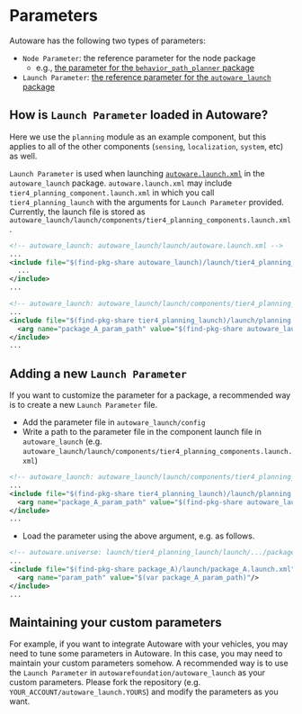 # Parameters

Autoware has the following two types of parameters:

- `Node Parameter`: the reference parameter for the node package
  - e.g., [the parameter for the `behavior_path_planner` package](https://github.com/autowarefoundation/autoware.universe/tree/main/planning/behavior_path_planner/config)
- `Launch Parameter`: [the reference parameter for the `autoware_launch` package](https://github.com/autowarefoundation/autoware_launch/tree/main/autoware_launch/config)

## How is `Launch Parameter` loaded in Autoware?

Here we use the `planning` module as an example component, but this applies to all of the other components (`sensing`, `localization`, `system`, etc) as well.

`Launch Parameter` is used when launching [`autoware.launch.xml`](https://github.com/autowarefoundation/autoware_launch/blob/main/autoware_launch/launch/autoware.launch.xml) in the `autoware_launch` package.
`autoware.launch.xml` may include `tier4_planning_component.launch.xml` in which you call `tier4_planning_launch` with the arguments for `Launch Parameter` provided. Currently, the launch file is stored as `autoware_launch/launch/components/tier4_planning_components.launch.xml`.

```xml
<!-- autoware_launch: autoware_launch/launch/autoware.launch.xml -->
...
<include file="$(find-pkg-share autoware_launch)/launch/tier4_planning_component.launch.xml">
  ...
</include>
...
```

```xml
<!-- autoware_launch: autoware_launch/launch/components/tier4_planning_components.launch.xml -->
...
<include file="$(find-pkg-share tier4_planning_launch)/launch/planning.launch.xml">
  <arg name="package_A_param_path" value="$(find-pkg-share autoware_launch)/config/planning/package_A.param.yaml"/>
</include>
...
```

## Adding a new `Launch Parameter`

If you want to customize the parameter for a package, a recommended way is to create a new `Launch Parameter` file.

- Add the parameter file in `autoware_launch/config`
- Write a path to the parameter file in the component launch file in `autoware_launch` (e.g. `autoware_launch/launch/components/tier4_planning_components.launch.xml`)

```xml
<!-- autoware_launch: autoware_launch/launch/components/tier4_planning_components.launch.xml -->
...
<include file="$(find-pkg-share tier4_planning_launch)/launch/planning.launch.xml">
  <arg name="package_A_param_path" value="$(find-pkg-share autoware_launch)/config/planning/package_A_customized.param.yaml"/>
</include>
...
```

- Load the parameter using the above argument, e.g. as follows.

```xml
<!-- autoware.universe: launch/tier4_planning_launch/launch/.../package_A.launch.xml -->
...
<include file="$(find-pkg-share package_A)/launch/package_A.launch.xml">
  <arg name="param_path" value="$(var package_A_param_path)"/>
</include>
...
```

## Maintaining your custom parameters

For example, if you want to integrate Autoware with your vehicles, you may need to tune some parameters in Autoware. In this case, you may need to maintain your custom parameters somehow. A recommended way is to use the `Launch Parameter` in `autowarefoundation/autoware_launch` as your custom parameters. Please fork the repository (e.g. `YOUR_ACCOUNT/autoware_launch.YOURS`) and modify the parameters as you want.
